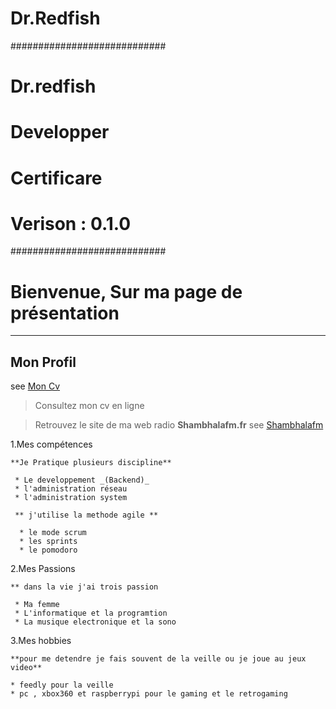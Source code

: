 # Dr.Redfish

############################
#       Dr.redfish         #
#       Developper	       #
#       Certificare        #
#       Verison : 0.1.0    #
############################



# Bienvenue, Sur ma page de présentation 

----
## Mon Profil 
see [Mon Cv](https://vjulien.github.io)

> Consultez mon cv en ligne 

> Retrouvez le site de ma web radio **Shambhalafm.fr**
  see [Shambhalafm](https://www.shambhalafm.fr/)

1.Mes compétences 
>
	**Je Pratique plusieurs discipline**

	 * Le developpement _(Backend)_
	 * l'administration réseau
	 * l'administration system

	 ** j'utilise la methode agile **	  

	  * le mode scrum
	  * les sprints
	  * le pomodoro

2.Mes Passions
>
	** dans la vie j'ai trois passion

	 * Ma femme	 
	 * L'informatique et la programtion
	 * La musique electronique et la sono


3.Mes hobbies

>
	**pour me detendre je fais souvent de la veille ou je joue au jeux video**

	* feedly pour la veille
	* pc , xbox360 et raspberrypi pour le gaming et le retrogaming


